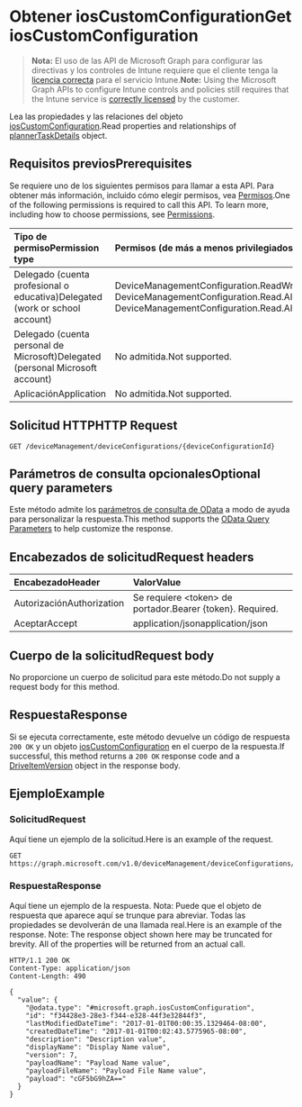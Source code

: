 # <a name="get-ioscustomconfiguration"></a><span data-ttu-id="ecd9f-101">Obtener iosCustomConfiguration</span><span class="sxs-lookup"><span data-stu-id="ecd9f-101">Get iosCustomConfiguration</span></span>

> <span data-ttu-id="ecd9f-102">**Nota:** El uso de las API de Microsoft Graph para configurar las directivas y los controles de Intune requiere que el cliente tenga la [licencia correcta](https://go.microsoft.com/fwlink/?linkid=839381) para el servicio Intune.</span><span class="sxs-lookup"><span data-stu-id="ecd9f-102">**Note:** Using the Microsoft Graph APIs to configure Intune controls and policies still requires that the Intune service is [correctly licensed](https://go.microsoft.com/fwlink/?linkid=839381) by the customer.</span></span>

<span data-ttu-id="ecd9f-103">Lea las propiedades y las relaciones del objeto [iosCustomConfiguration](../resources/intune_deviceconfig_ioscustomconfiguration.md).</span><span class="sxs-lookup"><span data-stu-id="ecd9f-103">Read properties and relationships of [plannerTaskDetails](../resources/intune_deviceconfig_ioscustomconfiguration.md) object.</span></span>
## <a name="prerequisites"></a><span data-ttu-id="ecd9f-104">Requisitos previos</span><span class="sxs-lookup"><span data-stu-id="ecd9f-104">Prerequisites</span></span>
<span data-ttu-id="ecd9f-p101">Se requiere uno de los siguientes permisos para llamar a esta API. Para obtener más información, incluido cómo elegir permisos, vea [Permisos](../../../concepts/permissions_reference.md).</span><span class="sxs-lookup"><span data-stu-id="ecd9f-p101">One of the following permissions is required to call this API. To learn more, including how to choose permissions, see [Permissions](../../../concepts/permissions_reference.md).</span></span>

|<span data-ttu-id="ecd9f-107">Tipo de permiso</span><span class="sxs-lookup"><span data-stu-id="ecd9f-107">Permission type</span></span>|<span data-ttu-id="ecd9f-108">Permisos (de más a menos privilegiados)</span><span class="sxs-lookup"><span data-stu-id="ecd9f-108">Permissions (from least to most privileged)</span></span>|
|:---|:---|
|<span data-ttu-id="ecd9f-109">Delegado (cuenta profesional o educativa)</span><span class="sxs-lookup"><span data-stu-id="ecd9f-109">Delegated (work or school account)</span></span>|<span data-ttu-id="ecd9f-110">DeviceManagementConfiguration.ReadWrite.All, DeviceManagementConfiguration.Read.All</span><span class="sxs-lookup"><span data-stu-id="ecd9f-110">DeviceManagementConfiguration.ReadWrite.All, DeviceManagementConfiguration.Read.All</span></span>|
|<span data-ttu-id="ecd9f-111">Delegado (cuenta personal de Microsoft)</span><span class="sxs-lookup"><span data-stu-id="ecd9f-111">Delegated (personal Microsoft account)</span></span>|<span data-ttu-id="ecd9f-112">No admitida.</span><span class="sxs-lookup"><span data-stu-id="ecd9f-112">Not supported.</span></span>|
|<span data-ttu-id="ecd9f-113">Aplicación</span><span class="sxs-lookup"><span data-stu-id="ecd9f-113">Application</span></span>|<span data-ttu-id="ecd9f-114">No admitida.</span><span class="sxs-lookup"><span data-stu-id="ecd9f-114">Not supported.</span></span>|

## <a name="http-request"></a><span data-ttu-id="ecd9f-115">Solicitud HTTP</span><span class="sxs-lookup"><span data-stu-id="ecd9f-115">HTTP Request</span></span>
<!-- {
  "blockType": "ignored"
}
-->
``` http
GET /deviceManagement/deviceConfigurations/{deviceConfigurationId}
```

## <a name="optional-query-parameters"></a><span data-ttu-id="ecd9f-116">Parámetros de consulta opcionales</span><span class="sxs-lookup"><span data-stu-id="ecd9f-116">Optional query parameters</span></span>
<span data-ttu-id="ecd9f-117">Este método admite los [parámetros de consulta de OData](https://developer.microsoft.com/es-ES/graph/docs/overview/query_parameters) a modo de ayuda para personalizar la respuesta.</span><span class="sxs-lookup"><span data-stu-id="ecd9f-117">This method supports the [OData Query Parameters](https://developer.microsoft.com/es-ES/graph/docs/overview/query_parameters) to help customize the response.</span></span>
## <a name="request-headers"></a><span data-ttu-id="ecd9f-118">Encabezados de solicitud</span><span class="sxs-lookup"><span data-stu-id="ecd9f-118">Request headers</span></span>
|<span data-ttu-id="ecd9f-119">Encabezado</span><span class="sxs-lookup"><span data-stu-id="ecd9f-119">Header</span></span>|<span data-ttu-id="ecd9f-120">Valor</span><span class="sxs-lookup"><span data-stu-id="ecd9f-120">Value</span></span>|
|:---|:---|
|<span data-ttu-id="ecd9f-121">Autorización</span><span class="sxs-lookup"><span data-stu-id="ecd9f-121">Authorization</span></span>|<span data-ttu-id="ecd9f-122">Se requiere &lt;token&gt; de portador.</span><span class="sxs-lookup"><span data-stu-id="ecd9f-122">Bearer {token}. Required.</span></span>|
|<span data-ttu-id="ecd9f-123">Aceptar</span><span class="sxs-lookup"><span data-stu-id="ecd9f-123">Accept</span></span>|<span data-ttu-id="ecd9f-124">application/json</span><span class="sxs-lookup"><span data-stu-id="ecd9f-124">application/json</span></span>|

## <a name="request-body"></a><span data-ttu-id="ecd9f-125">Cuerpo de la solicitud</span><span class="sxs-lookup"><span data-stu-id="ecd9f-125">Request body</span></span>
<span data-ttu-id="ecd9f-126">No proporcione un cuerpo de solicitud para este método.</span><span class="sxs-lookup"><span data-stu-id="ecd9f-126">Do not supply a request body for this method.</span></span>

## <a name="response"></a><span data-ttu-id="ecd9f-127">Respuesta</span><span class="sxs-lookup"><span data-stu-id="ecd9f-127">Response</span></span>
<span data-ttu-id="ecd9f-128">Si se ejecuta correctamente, este método devuelve un código de respuesta `200 OK` y un objeto [iosCustomConfiguration](../resources/intune_deviceconfig_ioscustomconfiguration.md) en el cuerpo de la respuesta.</span><span class="sxs-lookup"><span data-stu-id="ecd9f-128">If successful, this method returns a `200 OK` response code and a [DriveItemVersion](../resources/intune_deviceconfig_ioscustomconfiguration.md) object in the response body.</span></span>

## <a name="example"></a><span data-ttu-id="ecd9f-129">Ejemplo</span><span class="sxs-lookup"><span data-stu-id="ecd9f-129">Example</span></span>
### <a name="request"></a><span data-ttu-id="ecd9f-130">Solicitud</span><span class="sxs-lookup"><span data-stu-id="ecd9f-130">Request</span></span>
<span data-ttu-id="ecd9f-131">Aquí tiene un ejemplo de la solicitud.</span><span class="sxs-lookup"><span data-stu-id="ecd9f-131">Here is an example of the request.</span></span>
``` http
GET https://graph.microsoft.com/v1.0/deviceManagement/deviceConfigurations/{deviceConfigurationId}
```

### <a name="response"></a><span data-ttu-id="ecd9f-132">Respuesta</span><span class="sxs-lookup"><span data-stu-id="ecd9f-132">Response</span></span>
<span data-ttu-id="ecd9f-p102">Aquí tiene un ejemplo de la respuesta. Nota: Puede que el objeto de respuesta que aparece aquí se trunque para abreviar. Todas las propiedades se devolverán de una llamada real.</span><span class="sxs-lookup"><span data-stu-id="ecd9f-p102">Here is an example of the response. Note: The response object shown here may be truncated for brevity. All of the properties will be returned from an actual call.</span></span>
``` http
HTTP/1.1 200 OK
Content-Type: application/json
Content-Length: 490

{
  "value": {
    "@odata.type": "#microsoft.graph.iosCustomConfiguration",
    "id": "f34428e3-28e3-f344-e328-44f3e32844f3",
    "lastModifiedDateTime": "2017-01-01T00:00:35.1329464-08:00",
    "createdDateTime": "2017-01-01T00:02:43.5775965-08:00",
    "description": "Description value",
    "displayName": "Display Name value",
    "version": 7,
    "payloadName": "Payload Name value",
    "payloadFileName": "Payload File Name value",
    "payload": "cGF5bG9hZA=="
  }
}
```



